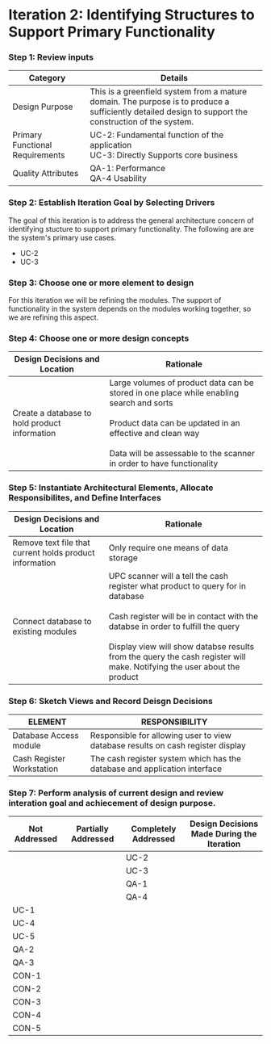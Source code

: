 # Iteration 2: Identifying Structures to Support Primary Functionality 
### Step 1: Review inputs
| Category | Details |
| -------- | ------- |
| Design Purpose | This is a greenfield system from a mature domain. The purpose is to produce a sufficiently detailed design to support the construction of the system. |
| Primary Functional Requirements | UC-2: Fundamental function of the application <br> UC-3: Directly Supports core business |
| Quality Attributes | QA-1: Performance <br> QA-4 Usability |
### Step 2: Establish Iteration Goal by Selecting Drivers
The goal of this iteration is to address the general architecture concern of identifying stucture to support primary functionality. The following are are the system's primary use cases.
- UC-2
- UC-3
### Step 3: Choose one or more element to design
For this iteration we will be refining the modules. The support of functionality in the system depends on the modules working together, so we are refining this aspect.
### Step 4: Choose one or more design concepts
| Design Decisions and Location | Rationale |
| -------- | ------- |
| Create a database to hold product information | Large volumes of product data can be stored in one place while enabling search and sorts<br><br>Product data can be updated in an effective and clean way<br><br>Data will be assessable to the scanner in order to have functionality|
### Step 5: Instantiate Architectural Elements, Allocate Responsibilites, and Define Interfaces
| Design Decisions and Location | Rationale |
| -------- | ------- |
| Remove text file that current holds product information | Only require one means of data storage |
| Connect database to existing modules | UPC scanner will a tell the cash register what product to query for in database<br><br>Cash register will be in contact with the databse in order to fulfill the query<br><br>Display view will show databse results from the query the cash register will make. Notifying the user about the product |
### Step 6: Sketch Views and Record Deisgn Decisions
| ELEMENT                    | RESPONSIBILITY                                                                  |
|----------------------------|---------------------------------------------------------------------------------|
| Database Access module     | Responsible for allowing user to view database results on cash register display |
| Cash Register Workstation  | The cash register system which has the database and application interface       |
### Step 7: Perform analysis of current design and review interation goal and achiecement of design purpose.
| Not Addressed  | Partially Addressed  | Completely Addressed  | Design Decisions Made During the Iteration  |
|----------------|----------------------|-----------------------|---------------------------------------------|
|                |                      | UC-2                  |                                             |
|                |                      | UC-3                  |                                             |
|                |                      | QA-1                  |                                             |
|                |                      | QA-4                  |                                             |
| UC-1           |                      |                       |                                             |
| UC-4           |                      |                       |                                             |
| UC-5           |                      |                       |                                             |
| QA-2           |                      |                       |                                             |
| QA-3           |                      |                       |                                             |
| CON-1          |                      |                       |                                             |
| CON-2          |                      |                       |                                             |
| CON-3          |                      |                       |                                             |
| CON-4          |                      |                       |                                             |
| CON-5          |                      |                       |                                             |
